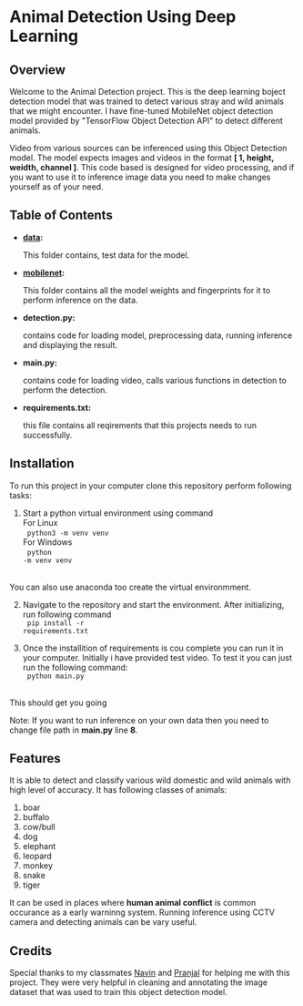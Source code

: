 # Animal Detection Using Deep Learning


## Overview

Welcome to the Animal Detection project. This is the deep learning boject detection model that was trained to detect various stray and wild animals that we might encounter. I have fine-tuned MobileNet object detection model provided by "TensorFlow Object Detection API" to detect different animals.

Video from various sources can be inferenced using this Object Detection model. The model expects images and videos in the format **[ 1, height, weidth, channel ]**. This code based is designed for video processing, and if you want to use it to inference image data you need to make changes yourself as of your need.

## Table of Contents

- **[data](data):**
    <p>This folder contains, test data for the model.</p>

-  **[mobilenet](mobilenet):**

    <p>This folder contains all the model weights and fingerprints for it to perform inference on the data.</p>

- **detection.py:**

    <p>contains code for loading model, preprocessing data, running inference and displaying the result.</p>

- **main.py:**

    <p>contains code for loading video, calls various functions in detection to perform the detection.</p>

- **requirements.txt:**

    <p>this file contains all reqirements that this projects needs to run successfully.</p>

## Installation

To run this project in your computer clone this repository perform following tasks: 

1. Start a python virtual environment using command 
<br> For Linux <br>
<code> python3 -m venv venv </code>
<br> For Windows <br>
<code> python -m venv venv </code>
<br>
You can also use anaconda too create the virtual environmment.<br>

2. Navigate to the repository and start the environment. After initializing, run following command<br>
<code> pip install -r requirements.txt </code>

3. Once the installition of requirements is cou complete you can run it in your computer. Initially i have provided test video. To test it you can just run the following command:<br>
<code> python main.py </code>
<br>
This should get you going

Note: If you want to run inference on your own data then you need to change file path in **main.py** line **8**.

## Features

It is able to detect and classify various wild domestic and wild animals with high level of accuracy. It has following classes of animals:

1. boar
2. buffalo
3. cow/bull
4. dog
5. elephant
6. leopard
7. monkey
8. snake
9. tiger

It can be used in places where **human animal conflict** is common occurance as a early warninng system. Running inference using CCTV camera and detecting animals can be vary useful.

## Credits

Special thanks to my classmates [Navin](https://github.com/navin123456789) and [Pranjal](https://github.com/Pranjalpok7) for helping me with this project. They were very helpful in cleaning and annotating the
image dataset that was used to train this object detection model.
